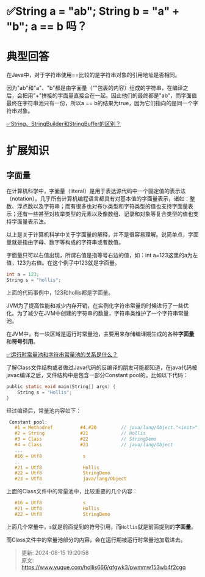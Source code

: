 # ✅String a = "ab"; String b = "a" + "b"; a == b 吗？

# 典型回答


在Java中，对于字符串使用==比较的是字符串对象的引用地址是否相同。



因为"ab"和"a"、"b"都是由字面量（""包裹的内容）组成的字符串，在编译之后，会把用"+"拼接的字面量直接合在一起。因此他们的最终都是"ab"，而字面值最终在字符串池只有一份，所以a == b的结果为true，因为它们指向的是同一个字符串对象。



[✅String、StringBuilder和StringBuffer的区别？](https://www.yuque.com/hollis666/qfgwk3/pg23qhb7rgnuamd1#TpASZ)



# 扩展知识


## 字面量


在计算机科学中，字面量（literal）是用于表达源代码中一个固定值的表示法（notation）。几乎所有计算机编程语言都具有对基本值的字面量表示，诸如：整数、浮点数以及字符串；而有很多也对布尔类型和字符类型的值也支持字面量表示；还有一些甚至对枚举类型的元素以及像数组、记录和对象等复合类型的值也支持字面量表示法。



以上是关于计算机科学中关于字面量的解释，并不是很容易理解。说简单点，字面量就是指由字母、数字等构成的字符串或者数值。



字面量只可以右值出现，所谓右值是指等号右边的值，如：int a=123这里的a为左值，123为右值。在这个例子中123就是字面量。



```c
int a = 123;
String s = "hollis";
```



<font style="color:rgb(51, 51, 51);">上面的代码事例中，123和hollis都是字面量。</font>



JVM为了提高性能和减少内存开销，在实例化字符串常量的时候进行了一些优化。为了减少在JVM中创建的字符串的数量，字符串类维护了一个字符串常量池。



在JVM中，有一块区域是运行时常量池，主要用来存储编译期生成的各种**字面量**和**符号引用**。



[✅运行时常量池和字符串常量池的关系是什么？](https://www.yuque.com/hollis666/qfgwk3/qbaa4627yid4v1em)



了解Class文件结构或者做过Java代码的反编译的朋友可能都知道，在java代码被javac编译之后，文件结构中是包含一部分Constant pool的。比如以下代码：



```c
public static void main(String[] args) {
    String s = "Hollis";
}
```



<font style="color:rgb(51, 51, 51);">经过编译后，常量池内容如下：</font>

<font style="color:rgb(51, 51, 51);"></font>

```c
 Constant pool:
   #1 = Methodref          #4.#20         // java/lang/Object."<init>":()V
   #2 = String             #21            // Hollis
   #3 = Class              #22            // StringDemo
   #4 = Class              #23            // java/lang/Object
   ...
   #16 = Utf8               s
   ..
   #21 = Utf8               Hollis
   #22 = Utf8               StringDemo
   #23 = Utf8               java/lang/Object
```



<font style="color:rgb(51, 51, 51);">上面的Class文件中的常量池中，比较重要的几个内容：</font>

<font style="color:rgb(51, 51, 51);"></font>

```c
   #16 = Utf8               s
   #21 = Utf8               Hollis
   #22 = Utf8               StringDemo
```



上面几个常量中，`s`就是前面提到的符号引用，而`Hollis`就是前面提到的**字面量**。



而Class文件中的常量池部分的内容，会在运行期被运行时常量池加载进去。







> 更新: 2024-08-15 19:20:58  
> 原文: <https://www.yuque.com/hollis666/qfgwk3/pwmmw153wb4f2cgq>